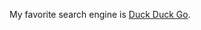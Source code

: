My favorite search engine is [Duck Duck Go](https://duckduckgo.com "The best search engine for privacy").
